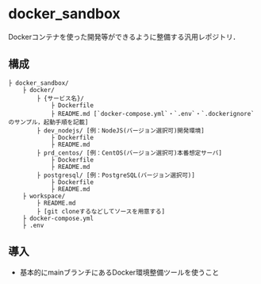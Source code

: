# docker_sandbox
Dockerコンテナを使った開発等ができるように整備する汎用レポジトリ．


## 構成
```
├ docker_sandbox/
    ├ docker/
        ├ {サービス名}/
            ├ Dockerfile
            ├ README.md [`docker-compose.yml`・`.env`・`.dockerignore`のサンプル，起動手順を記載]
        ├ dev_nodejs/ [例：NodeJS(バージョン選択可)開発環境]
            ├ Dockerfile
            ├ README.md
        ├ prd_centos/ [例：CentOS(バージョン選択可)本番想定サーバ]
            ├ Dockerfile
            ├ README.md
        ├ postgresql/ [例：PostgreSQL(バージョン選択可)]
            ├ Dockerfile
            ├ README.md
    ├ workspace/
        ├ README.md
        ├ [git cloneするなどしてソースを用意する]
    ├ docker-compose.yml
    ├ .env
```


## 導入
- 基本的にmainブランチにあるDocker環境整備ツールを使うこと
